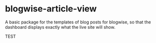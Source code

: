 # blogwise-article-view

A basic package for the templates of blog posts for blogwise, so that the dashboard displays exactly what the live site will show.

TEST
